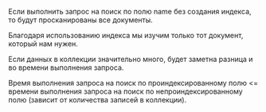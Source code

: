 Если выполнить запрос на поиск по полю name без создания индекса, то будут просканированы все документы.

Благодаря использованию индекса мы изучим только тот документ, который нам нужен.

Если данных в коллекции значительно много, будет заметна разница и во времени выполнения запроса.

Время выполнения запроса на поиск по проиндексированному полю <= времени выполнения запроса на поиск по непроиндексированному полю (зависит от количества записей в коллекции).
